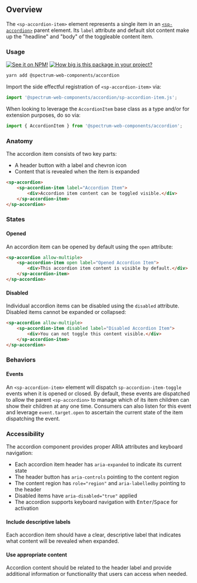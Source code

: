 ## Overview

The `<sp-accordion-item>` element represents a single item in an [`<sp-accordion>`](../accordion) parent element. Its `label` attribute and default slot content make up the "headline" and "body" of the toggleable content item.

### Usage

[![See it on NPM!](https://img.shields.io/npm/v/@spectrum-web-components/accordion?style=for-the-badge)](https://www.npmjs.com/package/@spectrum-web-components/accordion)
[![How big is this package in your project?](https://img.shields.io/bundlephobia/minzip/@spectrum-web-components/accordion?style=for-the-badge)](https://bundlephobia.com/result?p=@spectrum-web-components/accordion)

```bash
yarn add @spectrum-web-components/accordion
```

Import the side effectful registration of `<sp-accordion-item>` via:

```javascript
import '@spectrum-web-components/accordion/sp-accordion-item.js';
```

When looking to leverage the `AccordionItem` base class as a type and/or for extension purposes, do so via:

```javascript
import { AccordionItem } from '@spectrum-web-components/accordion';
```

### Anatomy

The accordion item consists of two key parts:

- A header button with a label and chevron icon
- Content that is revealed when the item is expanded

```html
<sp-accordion>
    <sp-accordion-item label="Accordion Item">
        <div>Accordion item content can be toggled visible.</div>
    </sp-accordion-item>
</sp-accordion>
```

### States

#### Opened

An accordion item can be opened by default using the `open` attribute:

```html
<sp-accordion allow-multiple>
    <sp-accordion-item open label="Opened Accordion Item">
        <div>This accordion item content is visible by default.</div>
    </sp-accordion-item>
</sp-accordion>
```

#### Disabled

Individual accordion items can be disabled using the `disabled` attribute. Disabled items cannot be expanded or collapsed:

```html
<sp-accordion allow-multiple>
    <sp-accordion-item disabled label="Disabled Accordion Item">
        <div>You can not toggle this content visible.</div>
    </sp-accordion-item>
</sp-accordion>
```

### Behaviors

#### Events

An `<sp-accordion-item>` element will dispatch `sp-accordion-item-toggle` events when it is opened or closed. By default, these events are dispatched to allow the parent `<sp-accordion>` to manage which of its item children can show their children at any one time. Consumers can also listen for this event and leverage `event.target.open` to ascertain the current state of the item dispatching the event.

### Accessibility

The accordion component provides proper ARIA attributes and keyboard navigation:

- Each accordion item header has `aria-expanded` to indicate its current state
- The header button has `aria-controls` pointing to the content region
- The content region has `role="region"` and `aria-labelledby` pointing to the header
- Disabled items have `aria-disabled="true"` applied
- The accordion supports keyboard navigation with <kbd>Enter</kbd>/<kbd>Space</kbd> for activation

#### Include descriptive labels

Each accordion item should have a clear, descriptive label that indicates what content will be revealed when expanded.

#### Use appropriate content

Accordion content should be related to the header label and provide additional information or functionality that users can access when needed.
